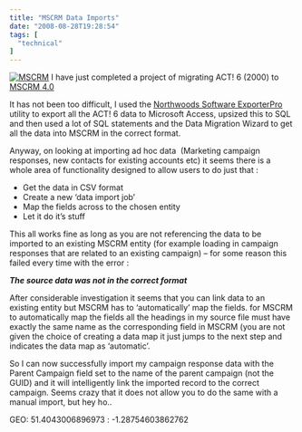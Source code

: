 ```yaml
---
title: "MSCRM Data Imports"
date: "2008-08-28T19:28:54"
tags: [
  "technical"
]
---
```

[![MSCRM](MSCRM_thumb.png)](https://kapie.com/content/binary/WindowsLiveWriter/MSCRMDataImports_1200A/MSCRM.png) I have just completed a project of migrating ACT! 6 (2000) to [MSCRM 4.0](http://www.microsoft.com/uk/dynamics/crm/product/overview.mspx)

It has not been too difficult, I used the [Northwoods Software ExporterPro](http://www.crmaddons.com/p-15-export-pro.aspx) utility to export all the ACT! 6 data to Microsoft Access, upsized this to SQL and then used a lot of SQL statements and the Data Migration Wizard to get all the data into MSCRM in the correct format.

Anyway, on looking at importing ad hoc data  (Marketing campaign responses, new contacts for existing accounts etc) it seems there is a whole area of functionality designed to allow users to do just that :

-   Get the data in CSV format
-   Create a new ‘data import job’
-   Map the fields across to the chosen entity
-   Let it do it’s stuff

This all works fine as long as you are not referencing the data to be imported to an existing MSCRM entity (for example loading in campaign responses that are related to an existing campaign) – for some reason this failed every time with the error :

***The source data was not in the correct format***

After considerable investigation it seems that you can link data to an existing entity but MSCRM has to ‘automatically’ map the fields. for MSCRM to automatically map the fields all the headings in my source file must have exactly the same name as the corresponding field in MSCRM (you are not given the choice of creating a data map it just jumps to the next step and indicates the data map as ‘automatic’.

So I can now successfully import my campaign response data with the Parent Campaign field set to the name of the parent campaign (not the GUID) and it will intelligently link the imported record to the correct campaign. Seems crazy that it does not allow you to do the same with a manual import, but hey ho..

GEO: 51.4043006896973 : \-1.28754603862762